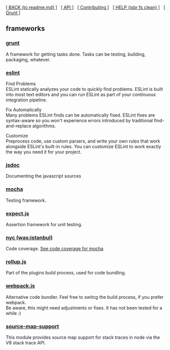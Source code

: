 [[ BACK (to readme.md) ]](../README.md) &nbsp; [[ API ]](api.index.md) &nbsp;
[[ Contributing ]](contributing.md) &nbsp; [[ HELP (jsbr fs clean) ]](fs.clean.md)
&nbsp; [[ Grunt ]](grunt.md)

## frameworks ##

### [grunt](https://gruntjs.com "Homepage of grunt") ###

A framework for getting tasks done. Tasks can be testing, building, packaging, whatever.

### [eslint](https://eslint.org/) ###

Find Problems  
ESLint statically analyzes your code to quickly find problems. ESLint is built into most text editors and you can run ESLint as part of your continuous integration pipeline.  

Fix Automatically  
Many problems ESLint finds can be automatically fixed. ESLint fixes are syntax-aware so you won't experience errors introduced by traditional find-and-replace algorithms.  

Customize  
Preprocess code, use custom parsers, and write your own rules that work alongside ESLint's built-in rules. You can customize ESLint to work exactly the way you need it for your project.

### [jsdoc](https://jsdoc.app/) ###

Documenting the javascript sources

### [mocha](https://mochajs.org/) ###

Testing framework.

### [expect.js](https://github.com/Automattic/expect.js) ###

Assertion framework for unit testing.

### [nyc (was:istanbul)](https://istanbul.js.org/) ###

Code coverage. [See code coverage for mocha](https://istanbul.js.org/docs/tutorials/mocha/)

### [rollup.js](https://rollupjs.org/) ###
Part of the plugins build process, used for code bundling.

### [webpack.js](https://webpack.js.org/) ###
Alternative code bundler. Feel free to switcg the build process, if you prefer webpack.  
Be aware, this might need adjustments or fixes. It has not been tested for a while :)

### [source-map-support](https://www.npmjs.com/package/source-map-support) ###
This module provides source map support for stack traces in node via the V8 stack trace API.
